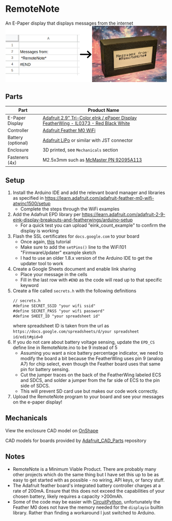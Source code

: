 # RemoteNote
An E-Paper display that displays messages from the internet
![RemoteNote project demo](demo.png)

## Parts
| Part | Product Name |
| ---- | ------------ |
| E-Paper Display | [Adafruit 2.9" Tri-Color eInk / ePaper Display FeatherWing - IL0373 - Red Black White](https://www.adafruit.com/product/4778) |
| Controller | [Adafruit Feather M0 WiFi](https://www.adafruit.com/product/3044) |
| Battery (optional) | [Adafruit LiPo](https://www.adafruit.com/product/3898) or similar with JST connector |
| Enclosure | 3D printed, see `Mechanicals` section |
| Fasteners (4x) | M2.5x3mm such as [McMaster PN 92095A113](https://www.mcmaster.com/92095A113/) |


## Setup
1. Install the Arduino IDE and add the relevant board manager and libraries as specified in https://learn.adafruit.com/adafruit-feather-m0-wifi-atwinc1500/setup
    - Complete the steps through the WiFi examples
1. Add the Adafruit EPD library per https://learn.adafruit.com/adafruit-2-9-eink-display-breakouts-and-featherwings/arduino-setup
    - For a quick test you can upload "eink_count_example" to confirm the display is working
1. Flash the SSL certificates for `docs.google.com` to your board
    - Once again, [this](https://learn.adafruit.com/adafruit-feather-m0-wifi-atwinc1500/updating-ssl-certificates) tutorial
    - Make sure to add the `setPins()` line to the WiFi101 "FirmwareUpdater" example sketch
    - I had to use an older 1.8.x version of the Arduino IDE to get the updater tool to work
1. Create a Google Sheets document and enable link sharing
    - Place your message in the cells
    - Fill in the last row with `#END` as the code will read up to that specific keyword
1. Create a file called `secrets.h` with the following definitions
    ```
    // secrets.h
    #define SECRET_SSID "your wifi ssid"
    #define SECRET_PASS "your wifi password"
    #define SHEET_ID "your spreadsheet id"
    ```
    where spreadsheet ID is taken from the url as
    `https://docs.google.com/spreadsheets/d/your spreadsheet id/edit#gid=0`
1. If you do not care about battery voltage sensing, update the `EPD_CS` define line in RemoteNote.ino to be 9 instead of 5
    - Assuming you want a nice battery percentage indicator, we need to modify the board a bit because the FeatherWing uses pin 9 (analog A7) for chip select, even though the Feather board uses that same pin for battery sensing.
    - Cut the jumper traces on the back of the FeatherWing labeled ECS and SDCS, and solder a jumper from the far side of ECS to the pin side of SDCS.
    - This will prevent SD card use but makes our code work correctly.
1. Upload the RemoteNote program to your board and see your messages on the e-paper display!


## Mechanicals
View the enclosure CAD model on [OnShape](https://cad.onshape.com/documents/76b6aed29cb626f62f2135a7/w/0958c09a086547eda7430ec1/e/3ca19d261f35867c617a01a6?renderMode=0&uiState=66629d7bdb745d72a6409b78)

CAD models for boards provided by [Adafruit_CAD_Parts](https://github.com/adafruit/Adafruit_CAD_Parts) repository


## Notes
- RemoteNote is a Minimum Viable Product. There are probably many other projects which do the same thing but I have set this up to be as easy to get started with as possible - no wiring, API keys, or fancy stuff.
- The Adafruit feather board's integrated battery controller charges at a rate of 200mA. Ensure that this does not exceed the capabilities of your chosen battery, likely requires a capacity >200mAh.
- Some of the code may be easier with [CircuitPython](https://learn.adafruit.com/adafruit-2-9-eink-display-breakouts-and-featherwings/circuitpython-usage), unfortunately the Feather M0 does not have the memory needed for the `displayio` builtin library. Rather than finding a workaround I just switched to Arduino.
